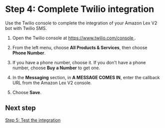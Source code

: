 # Step 4: Complete Twilio integration<a name="twilio-step-4"></a>

Use the Twilio console to complete the integration of your Amazon Lex V2 bot with Twilio SMS\.

1. Open the Twilio console at [ https://www\.twilio\.com/console ](https://www.twilio.com/console)\.

1. From the left menu, choose **All Products & Services**, then choose **Phone Number**\.

1. If you have a phone number, choose it\. If you don't have a phone number, choose **Buy a Number** to get one\.

1. In the **Messaging** section, in **A MESSAGE COMES IN**, enter the callback URL from the Amazon Lex V2 console\.

1. Choose **Save**\.

## Next step<a name="step-4-next"></a>

[Step 5: Test the integration](twilio-step-5.md)